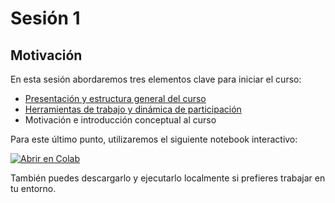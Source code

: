 # Sesión 1

## Motivación

En esta sesión abordaremos tres elementos clave para iniciar el curso:

- [Presentación y estructura general del curso](../source/introduccion.md)
- [Herramientas de trabajo y dinámica de participación](../source/herramientas.md)
- Motivación e introducción conceptual al curso

Para este último punto, utilizaremos el siguiente notebook interactivo:

[![Abrir en Colab](https://colab.research.google.com/assets/colab-badge.svg)](https://colab.research.google.com/github/patymunoz/modelos-graficos-probabilisticos/blob/main/notebooks/00-motivation.ipynb)

También puedes descargarlo y ejecutarlo localmente si prefieres trabajar en tu entorno.
